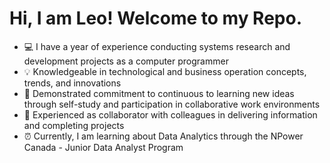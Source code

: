 # Hi, I am Leo! Welcome to my Repo.
- 💻 I have a year of experience conducting systems research and development projects as a computer programmer
- 💡 Knowledgeable in technological and business operation concepts, trends, and innovations
- 🎯 Demonstrated commitment to continuous to learning new ideas through self-study and participation in collaborative work environments
- 🤝 Experienced as collaborator with colleagues in delivering information and completing projects
- ⏰ Currently, I am learning about Data Analytics through the NPower Canada -  Junior Data Analyst Program
